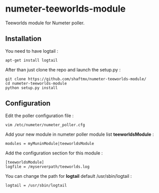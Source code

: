 numeter-teeworlds-module
========================

Teeworlds module for Numeter poller.

Installation
--------------

You need to have logtail :

    apt-get install logtail

After than just clone the repo and launch the setup.py :

    git clone https://github.com/shaftmx/numeter-teeworlds-module/
    cd numeter-teeworlds-module
    python setup.py install

Configuration
---------------

Edit the poller configuration file :

    vim /etc/numeter/numeter_poller.cfg

Add your new module in numeter poller module list **teeworldsModule** :

    modules = myMuninModule|teeworldsModule

Add the configuration section for this module :

    [teeworldsModule]
    logfile = /myserverpath/teeworlds.log

You can change the path for **logtail** default /usr/sbin/logtail :

    logtail = /usr/sbin/logtail
